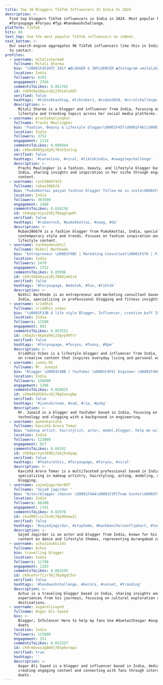 ```yaml
---
title: Top 10 Bloggers TikTok Influencers In India In 2024
description: >-
  Find top bloggers TikTok influencers in India in 2024. Most popular hashtags:
  #foryoupage #foryou #fyp #handwashchallenge.
platform: TikTok
hits: 96
text_top: See the most popular TikTok influencers on inBeat.
text_bottom: >-
  Our search engine aggregates 96 TikTok influencers like this in India for you
  to contact.
profiles:
  - username: mitalisharma0
    fullname: Mitali Sharma
    bio: "\U0001F451HTC 2017 ◾BLOGGER & INFLUENCER ◾Instagram =mitali6225official ◾Like,Share,Cmt"
    location: India
    followers: 8185
    engagement: 3764
    commentsToLikes: 0.061762
    id: ckb9t6p10qvzs0j23h1etudd7
    verified: false
    hashtags: '#tiktokhashtag, #tiktokers, #video2020, #viralchallenge'
    description: >-
      Mitali Sharma is a blogger and influencer from India, focusing on
      lifestyle and trending topics across her social media platforms.
  - username: prachimaulingker
    fullname: Prachi Maulingker
    bio: "Fashion, Beauty & Lifestyle blogger\U0001F457\U0001F461\U0001F45C Instagram \U0001F449Prachi_maulingker"
    location: India
    followers: 3752
    engagement: 1214
    commentsToLikes: 0.086944
    id: ck9ev0095g1dy0j78sh3zvlvg
    verified: false
    hashtags: '#sareelove, #viral, #tiktokindia, #swagstepchallenge'
    description: >-
      Prachi Maulingker is a fashion, beauty, and lifestyle blogger based in
      India, sharing insights and inspiration in her niche through engaging
      content.
  - username: rock38667433
    fullname: ruban386674
    bio: "Pudukkottai paiyan fashion blogger follow me in insta\U0001F447 INSTA ID:ruban.rock.589"
    location: India
    followers: 303500
    engagement: 1468
    commentsToLikes: 0.016256
    id: ck9npgreiyv2t0j78aqglqw9t
    verified: false
    hashtags: '#rubanrock, #pudukkottai, #swag, #do'
    description: >-
      Ruban386674 is a fashion blogger from Pudukkottai, India, specializing in
      contemporary style and trends. Focuses on fashion inspiration and
      lifestyle content.
  - username: narkhedenikhil
    fullname: Nikhil Narkhede
    bio: "Entrepreneur \U0001F4BC | Marketing Consultant\U0001F576 | Professional Blogger\U0001F4BB | Gym goer \U0001F4AA"
    location: India
    followers: 2479
    engagement: 3752
    commentsToLikes: 0.03996
    id: ck9r5b044yuzi0j78b8jmb1s4
    verified: false
    hashtags: '#foryoupage, #edutok, #fun, #tiktok'
    description: >-
      Nikhil Narkhede is an entrepreneur and marketing consultant based in
      India, specializing in professional blogging and fitness insights.
  - username: sriddhik
    fullname: sriddhis_vibes
    bio: "\U0001F33B A life style Blogger, Influencer, creative buff IG sriddhis _vibes"
    location: India
    followers: 11500
    engagement: 891
    commentsToLikes: 0.053551
    id: ckbq3cr4kpkah0j23gvy99ftr
    verified: false
    hashtags: '#foryoupage, #foryou, #funny, #9pm'
    description: >-
      Sriddhis Vibes is a lifestyle blogger and influencer from India, focusing
      on creative content that inspires everyday living and personal expression.
  - username: junnu.01
    fullname: Mr. Junaid
    bio: "Blogger \U0001F4BB | YouTuber \U0001F4F9| Engineer \U0001F468\U0001F52C instagram @junnukitech Vlog Channel \U0001F447"
    location: India
    followers: 158600
    engagement: 1206
    commentsToLikes: 0.020825
    id: ck9m45dd3k5vi0j78g5sesgbp
    verified: false
    hashtags: '#junnukiteam, #sad, #rip, #pubg'
    description: >-
      Mr. Junaid is a blogger and YouTuber based in India, focusing on
      technology and vlogging with a background in engineering.
  - username: queenkavisha
    fullname: Kavishå Arora Tomar
    bio: "makeup artist, hairstylist, actor, model,blogger. help me with the \U0001F496"
    location: India
    followers: 123000
    engagement: 827
    commentsToLikes: 0.04192
    id: ckb9qxrxyn1890j23mjhvbyqq
    verified: false
    hashtags: '#featurethis, #foryoupage, #foryou, #viral'
    description: >-
      Kavishå Arora Tomar is a multifaceted professional based in India,
      specializing in makeup artistry, hairstyling, acting, modeling, and
      blogging.
  - username: sajedjagirdar007
    fullname: 'Sajed jagirdar '
    bio: "Actor/blogger /dancer \U0001F4AA\U0001F3FCTeam hunter\U0001F4AA\U0001F3FC \U0001F4AA\U0001F3FCTeam jagirdar\U0001F4AA\U0001F3FC ❤️Aurangabadi❤️"
    location: India
    followers: 66100
    engagement: 1341
    commentsToLikes: 0.02978
    id: ckad99lciclhs0i78pdkbaw2i
    verified: false
    hashtags: '#sajedjagirdar, #stayhome, #backbenchersonflipkart, #teamshark'
    description: >-
      Sajed Jagirdar is an actor and blogger from India, known for his engaging
      content on dance and lifestyle themes, representing Aurangabad culture.
  - username: achuzidukki143
    fullname: Achuz
    bio: travelling blogger
    location: India
    followers: 11700
    engagement: 1283
    commentsToLikes: 0.003245
    id: ck8sefor7jirf0j78y8gqt3xr
    verified: false
    hashtags: '#handwashchallenge, #kerala, #sunset, #tranding'
    description: >-
      Achuz is a traveling blogger based in India, sharing insights and
      experiences from his journeys, focusing on cultural exploration and scenic
      destinations.
  - username: asgaralisayed
    fullname: Asgar Ali Sayed
    bio: >-
      Blogger, Infulencer Here to help my fans Use #duetwithasgar #asgarfam for
      duets
    location: India
    followers: 115600
    engagement: 251
    commentsToLikes: 0.022337
    id: ck9rmdvos2g8m0j78np6urapu
    verified: true
    hashtags: ''
    description: >-
      Asgar Ali Sayed is a blogger and influencer based in India, dedicated to
      creating engaging content and connecting with fans through interactive
      duets.
---
```


